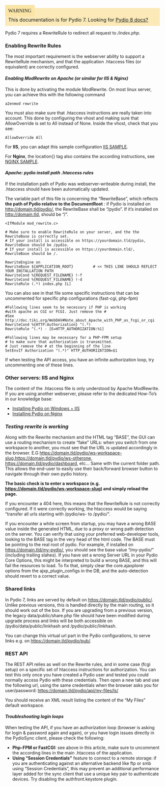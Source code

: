 <div style="background-color: #fbe9b7;font-size: 16px;">
<span style="background-color: #fae4a6;padding: 10px;font-family: FuturaT-Demi;">WARNING</span>
<span style="padding: 10px;display: inline-block;">This documentation is for Pydio 7. Looking for <a href="https://pydio.com/en/docs/v8/checking-apis">Pydio 8 docs?</a></span>
</div>

Pydio 7 requires a RewriteRule to redirect all request to */index.php*.  

### Enabling Rewrite Rules

The most important requirement is the webserver ability to support a RewriteRule mechanism, and that the application .htaccess files (or equivalent) are correctly configured.

#### _Enabling ModRewrite on Apache (or similar for IIS & Nginx)_

This is done by activating the module ModRewrite. On most linux server, you can achieve this with the following command

    a2enmod rewrite

You must also make sure that .htaccess instructions are really taken into account. This done by configuring the vhost and making sure that AllowOverride is set to All instead of None. Inside the vhost, check that you see:

    AllowOverride All

For **IIS**, you can adapt this sample configuration [IIS SAMPLE](https://github.com/pydio/pydio-core/blob/develop/core/src/web.config.sample).

For **Nginx**, the location{} tag also contains the according instructions, see [NGINX SAMPLE](https://github.com/pydio/pydio-core/blob/develop/core/src/nginx.conf.sample).

#### _Apache: pydio install path .htaccess rules_

If the installation path of Pydio was webserver-writeable during install, the .htaccess should have been automatically updated.

The variable part of this file is concerning the “RewriteBase”, which reflects **the path of Pydio relative to the DocumentRoot** : if Pydio is installed on http://domain.tld/pydio/, the RewriteBase shall be “/pydio”. If it’s installed on http://domain.tld, should be “/”.

    <IfModule mod_rewrite.c>

    # Make sure to enable RewriteRule on your server, and the the RewriteBase is correctly set.
    # If your install is accessible on https://yourdomain.tld/pydio, RewriteBase should be /pydio.
    # If your install is accessible on https://yourdomain.tld/, RewriteBase should be /.

    RewriteEngine on
    RewriteBase ${APPLICATION_ROOT}         # << THIS LINE SHOULD REFLECT YOUR INSTALLATION PATH
    RewriteCond %{REQUEST_FILENAME} !-f
    RewriteCond %{REQUEST_FILENAME} !-d
    RewriteRule (.*) index.php [L]

You can also see in that file some specific instructions that can be uncommented for specific php configurations (fast-cgi, php-fpm)

    #Following lines seem to be necessary if PHP is working
    #with apache as CGI or FCGI. Just remove the #
    #See http://doc.tiki.org/WebDAV#Note_about_Apache_with_PHP_as_fcgi_or_cgi
    RewriteCond %{HTTP:Authorization} ^(.*)
    RewriteRule ^(.*) - [E=HTTP_AUTHORIZATION:%1]

    #Following lines may be necessary for a PHP-FPM setup
    # to make sure that authorization is transmitted.
    # Just remove the # at the beginning of the line
    SetEnvIf Authorization "(.*)" HTTP_AUTHORIZATION=$1

If when testing the API access, you have an infinite authorization loop, try uncommenting one of these lines.

### Other servers: IIS and Nginx

The content of the .htaccess file is only understood by Apache ModRewrite. If you are using another webserver, please refer to the dedicated How-To’s in our knowledge base:

- [Installing Pydio on Windows + IIS](https://pyd.io/configure-applicationpool-for-pydio-in-windows2012-iis8/)
- [Installing Pydio on Nginx](https://pyd.io/nginx/)

### _Testing rewrite is working_

Along with the Rewrite mechanism and the HTML tag “BASE”, the GUI can use a routing mechanism to create “fake” URLs: when you switch from one workspace to another, you must see that the URL is updated accordingly in the browser. E.G https://domain.tld/pydio/ws-workspace-slug,https://domain.tld/pydio/ws-otherone, https://domain.tld/pydio/dashboard, etc… Same with the current folder path. This allows the end-user to easily use their back/forward browser button to navigate through their own pydio history.

**The basic check is to enter a workspace (e.g. https://domain.tld/pydio/ws-workspace-slug) and simply reload the page.**

If you encounter a 404 here, this means that the RewriteRule is not correctly configured. If it were correctly working, the htaccess would be saying “transfer all urls starting with /pydio/ws- to /pydio/”.

If you encounter a white screen from startup, you may have a wrong BASE value inside the generated HTML, due to a proxy or wrong path detection on the server. You can verify that using your preferred web-developer tools, looking to the BASE tag in the very head of the html code. The BASE must be pointing to the real root of pydio. For example, if installed on https://domain.tld/my-pydio/, you should see the base value “/my-pydio/” (including trailing slahes). If you have set a wrong Server URL in your Pydio Core Options, this might be interpreted to build a wrong BASE, and this will fail the resources to load. To fix that, simply clear the core.ajaxplorer options from the ajxp_plugin_configs in the DB, and the auto-detection should revert to a correct value.

### Shared links

In Pydio 7, links are served by default on https://domain.tld/pydio/public/. Unlike previous versions, this is handled directly by the main routing, so it should work out of the box. If you are upgrading from a previous version, the legacy data/public/share.php file should have been modified during upgrade
 process and links will be both accessible on /pydio/data/public/linkhash and /pydio/public/linkhash.

You can change this virtual url part in the Pydio configurations, to serve links e.g. on https://domain.tld/pydio/pub/.

### REST API

The REST API relies as well on the Rewrite rules, and in some case (fcgi setup) on a specific set of htaccess instructions for authorization. You can test this only once you have created a Pydio user and tested you could normally access Pydio with these credentials. Then open a new tab and use the following url, using the same credentials when the browser asks you for user/password: https://domain.tld/pydio/api/my-files/ls/

You should receive an XML result listing the content of the “My Files” default workspace.

#### _Troubleshooting login loops_

When testing the API, if you have an authorization loop (browser is asking for login & password again and again), or you have login issues directly in the PydioSync client, please check the following:

- **Php-FPM or FastCGI:** see above in this article, make sure to uncomment the according lines in the main .htaccess of the application.
- **Using “Session Credentials”** feature to connect to a remote storage: if you are authenticating against an alternative backend like ftp or smb using “Session Credentials”, this may prevent an additional performance layer added for the sync client that use a unique key pair to authenticate devices. Try disabling the authfront.keystore plugin.
